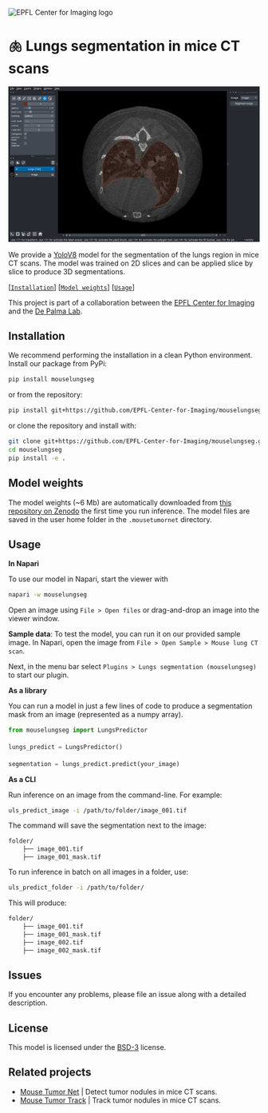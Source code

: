 ![EPFL Center for Imaging logo](https://imaging.epfl.ch/resources/logo-for-gitlab.svg)
# 🫁 Lungs segmentation in mice CT scans

![screenshot](images/screenshot.png)

We provide a [YoloV8](https://docs.ultralytics.com/) model for the segmentation of the lungs region in mice CT scans. The model was trained on 2D slices and can be applied slice by slice to produce 3D segmentations.

[[`Installation`](#installation)] [[`Model weights`](#model)] [[`Usage`](#usage)]

This project is part of a collaboration between the [EPFL Center for Imaging](https://imaging.epfl.ch/) and the [De Palma Lab](https://www.epfl.ch/labs/depalma-lab/).

## Installation

We recommend performing the installation in a clean Python environment. Install our package from PyPi:

```sh
pip install mouselungseg
```

or from the repository:

```sh
pip install git+https://github.com/EPFL-Center-for-Imaging/mouselungseg.git
```

or clone the repository and install with:

```sh
git clone git+https://github.com/EPFL-Center-for-Imaging/mouselungseg.git
cd mouselungseg
pip install -e .
```

## Model weights

The model weights (~6 Mb) are automatically downloaded from [this repository on Zenodo](https://zenodo.org/records/13234710) the first time you run inference. The model files are saved in the user home folder in the `.mousetumornet` directory.

## Usage

**In Napari**

To use our model in Napari, start the viewer with

```sh
napari -w mouselungseg
```

Open an image using `File > Open files` or drag-and-drop an image into the viewer window.

**Sample data**: To test the model, you can run it on our provided sample image. In Napari, open the image from `File > Open Sample > Mouse lung CT scan`.

Next, in the menu bar select `Plugins > Lungs segmentation (mouselungseg)` to start our plugin.

**As a library**

You can run a model in just a few lines of code to produce a segmentation mask from an image (represented as a numpy array).

```py
from mouselungseg import LungsPredictor

lungs_predict = LungsPredictor()

segmentation = lungs_predict.predict(your_image)
```

**As a CLI**

Run inference on an image from the command-line. For example:

```sh
uls_predict_image -i /path/to/folder/image_001.tif
```

The command will save the segmentation next to the image:

```
folder/
    ├── image_001.tif
    ├── image_001_mask.tif
```

To run inference in batch on all images in a folder, use:

```sh
uls_predict_folder -i /path/to/folder/
```

This will produce:

```
folder/
    ├── image_001.tif
    ├── image_001_mask.tif
    ├── image_002.tif
    ├── image_002_mask.tif
```

## Issues

If you encounter any problems, please file an issue along with a detailed description.

## License

This model is licensed under the [BSD-3](LICENSE.txt) license.

## Related projects

- [Mouse Tumor Net](https://github.com/EPFL-Center-for-Imaging/mousetumornet) | Detect tumor nodules in mice CT scans.
- [Mouse Tumor Track](https://github.com/EPFL-Center-for-Imaging/mousetumortrack) | Track tumor nodules in mice CT scans.